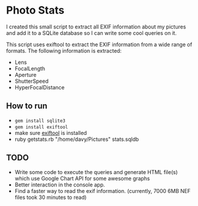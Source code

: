 Photo Stats
=================
I created this small script to extract all EXIF information about my pictures
and add it to a SQLite database so I can write some cool queries on it.

This script uses exiftool to extract the EXIF information from a wide range of
formats. The following information is extracted:

 - Lens
 - FocalLength
 - Aperture
 - ShutterSpeed
 - HyperFocalDistance

How to run
---------
 - `gem install sqlite3`
 - `gem install exiftool`
 - make sure [exiftool](http://www.sno.phy.queensu.ca/~phil/exiftool/) is
   installed
 - ruby getstats.rb "/home/davy/Pictures" stats.sqldb


TODO
---------
 - Write some code to execute the queries and generate HTML file(s) which use
   Google Chart API for some awesome graphs
 - Better interaction in the console app.
 - Find a faster way to read the exif information. (currently, 7000 6MB NEF
   files took 30 minutes to read)
